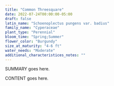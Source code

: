 ```yaml
---
title: "Common Threesquare"
date: 2022-07-24T00:00:00-05:00
draft: false
latin_name: "Schoenoplectus pungens var. badius"
family_name: "Cyperaceae"
plant_type: "Perennial"
bloom_time: "Spring;Summer"
flower_color: "Burgundy"
size_at_maturity: "4-6 ft"
water_needs: "Moderate"
additional_characteristices_notes: ""
---
```


SUMMARY goes here.

<!--more-->

CONTENT goes here.